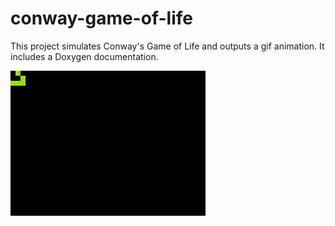 # conway-game-of-life
This project simulates Conway's Game of Life and outputs a gif animation. It includes a Doxygen documentation.

![Animation](https://github.com/Nawoken/conway-game-of-life/blob/master/animation.gif)
